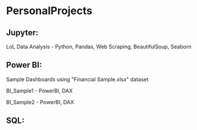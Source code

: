 # PersonalProjects
## Jupyter:
LoL Data Analysis - Python, Pandas, Web Scraping, BeautifulSoup, Seaborn
## Power BI:
Sample Dashboards using "Financial Sample.xlsx" dataset

BI_Sample1 - PowerBI, DAX

BI_Sample2 - PowerBI, DAX
## SQL:
